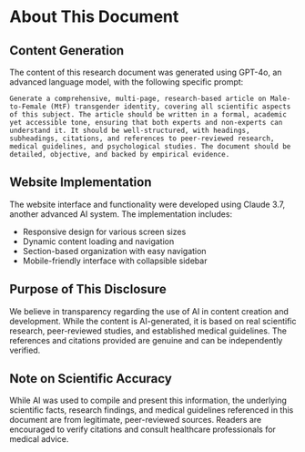 # **About This Document**

## **Content Generation**
The content of this research document was generated using GPT-4o, an advanced language model, with the following specific prompt:

```
Generate a comprehensive, multi-page, research-based article on Male-to-Female (MtF) transgender identity, covering all scientific aspects of this subject. The article should be written in a formal, academic yet accessible tone, ensuring that both experts and non-experts can understand it. It should be well-structured, with headings, subheadings, citations, and references to peer-reviewed research, medical guidelines, and psychological studies. The document should be detailed, objective, and backed by empirical evidence.
```

## **Website Implementation**
The website interface and functionality were developed using Claude 3.7, another advanced AI system. The implementation includes:
- Responsive design for various screen sizes
- Dynamic content loading and navigation
- Section-based organization with easy navigation
- Mobile-friendly interface with collapsible sidebar

## **Purpose of This Disclosure**
We believe in transparency regarding the use of AI in content creation and development. While the content is AI-generated, it is based on real scientific research, peer-reviewed studies, and established medical guidelines. The references and citations provided are genuine and can be independently verified.

## **Note on Scientific Accuracy**
While AI was used to compile and present this information, the underlying scientific facts, research findings, and medical guidelines referenced in this document are from legitimate, peer-reviewed sources. Readers are encouraged to verify citations and consult healthcare professionals for medical advice.